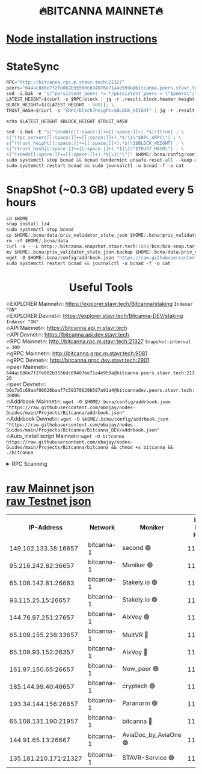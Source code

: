 <h1 align="center"> 🔥BITCANNA MAINNET🔥</h1>


[Node installation instructions](https://github.com/obajay/nodes-Guides/tree/main/Projects/Bitcanna)
=

# StateSync
```python
RPC="http://bitcanna.rpc.m.stavr.tech:21327"
peers="644ac886e7f2fe082b3556dc694076e71a4e959a@bitcanna.peers.stavr.tech:21326"
sed -i.bak -e "s/^persistent_peers *=.*/persistent_peers = \"$peers\"/" $HOME/.bcna/config/config.toml
LATEST_HEIGHT=$(curl -s $RPC/block | jq -r .result.block.header.height); \
BLOCK_HEIGHT=$((LATEST_HEIGHT - 500)); \
TRUST_HASH=$(curl -s "$RPC/block?height=$BLOCK_HEIGHT" | jq -r .result.block_id.hash)

echo $LATEST_HEIGHT $BLOCK_HEIGHT $TRUST_HASH

sed -i.bak -E "s|^(enable[[:space:]]+=[[:space:]]+).*$|\1true| ; \
s|^(rpc_servers[[:space:]]+=[[:space:]]+).*$|\1\"$RPC,$RPC\"| ; \
s|^(trust_height[[:space:]]+=[[:space:]]+).*$|\1$BLOCK_HEIGHT| ; \
s|^(trust_hash[[:space:]]+=[[:space:]]+).*$|\1\"$TRUST_HASH\"| ; \
s|^(seeds[[:space:]]+=[[:space:]]+).*$|\1\"\"|" $HOME/.bcna/config/config.toml
sudo systemctl stop bcnad && bcnad tendermint unsafe-reset-all --keep-addr-book
sudo systemctl restart bcnad && sudo journalctl -u bcnad -f -o cat
```
# SnapShot (~0.3 GB) updated every 5 hours
```python
cd $HOME
snap install lz4
sudo systemctl stop bcnad
cp $HOME/.bcna/data/priv_validator_state.json $HOME/.bcna/priv_validator_state.json.backup
rm -rf $HOME/.bcna/data
curl -o - -L http://bitcanna.snapshot.stavr.tech:1004/bca/bca-snap.tar.lz4 | lz4 -c -d - | tar -x -C $HOME/.bcna --strip-components 2
mv $HOME/.bcna/priv_validator_state.json.backup $HOME/.bcna/data/priv_validator_state.json
wget -O $HOME/.bcna/config/addrbook.json "https://raw.githubusercontent.com/obajay/nodes-Guides/main/Projects/Bitcanna/addrbook.json"
sudo systemctl restart bcnad && journalctl -u bcnad -f -o cat
```

 <h1 align="center"> Useful Tools</h1>

🔥EXPLORER Mainnet🔥:    https://explorer.stavr.tech/Bitcanna/staking          `Indexer "ON"` \
🔥EXPLORER Devnet🔥:     https://explorer.stavr.tech/Bitcanna-DEV/staking     `Indexer "ON"` \
🔥API Mainnet🔥:         https://bitcanna.api.m.stavr.tech \
🔥API Devnet🔥:          https://bitcanna.api.dev.stavr.tech \
🔥RPC Mainnet🔥:         http://bitcanna.rpc.m.stavr.tech:21327         `Snapshot-interval = 300` \
🔥gRPC Mainnet🔥:        http://bitcanna.grpc.m.stavr.tech:9081 \
🔥gRPC Devnet🔥:         http://bitcanna.grpc.dev.stavr.tech:2901 \
🔥peer Mainnet🔥:        `644ac886e7f2fe082b3556dc694076e71a4e959a@bitcanna.peers.stavr.tech:21326` \
🔥peer Devnet🔥:         `b0c7e5c69aaf00626baaf7c59370029b587a91a4@bitcannadev.peers.stavr.tech:30006` \
🔥Addrbook Mainnet🔥:    ```wget -O $HOME/.bcna/config/addrbook.json "https://raw.githubusercontent.com/obajay/nodes-Guides/main/Projects/Bitcanna/addrbook.json"``` \
🔥Addrbook Devnet🔥:    ```wget -O $HOME/.bcna/config/addrbook.json "https://raw.githubusercontent.com/obajay/nodes-Guides/main/Projects/Bitcanna/Bitcanna_DEV/addrbook.json"``` \
🔥Auto_install script Mainnet🔥:```wget -O bitcanna https://raw.githubusercontent.com/obajay/nodes-Guides/main/Projects/Bitcanna/bitcanna && chmod +x bitcanna && ./bitcanna```



<details>
<summary>RPC Scanning</summary>

<h2 align="center"> We scan nodes in real time every 4 hours. And we provide the final result of RPC endpoints.
We cannot influence the operation of these nodes in any way. </h2>


```python
If Voting Power is higher than 0 --> then the Node is a validator of the network and may be subject to attack and be a potential threat to the chain.
```
```python
We marked such validators with a red symbol
```

</details>

[raw Mainnet json](https://rpc-check.bcam.stavr.tech/bcam/rpc-bcam-result.json) \
[raw Testnet json](https://github.com/obajay/StateSync-snapshots/tree/main/Projects/Bitcanna/Rpc-Check-Testnet)
=



<table><tr><th>IP-Address</th><th>Network</th><th>Moniker</th><th>Latest Block Height</th><th>Earliest Block Height</th><th>Catching Up</th><th>Tx Index</th><th>Voting Power</th><th>Scan Time</th></tr><tr><td>149.102.133.38:16657</td><td>bitcanna-1</td><td>second 🟢</td><td>11817279</td><td>1</td><td>False</td><td>on</td><td>0</td><td>2023-12-24T11:32:20.261419410UTC</td></tr><tr><td>95.216.242.82:36657</td><td>bitcanna-1</td><td>Moniker 🟢</td><td>11817270</td><td>5776907</td><td>False</td><td>on</td><td>0</td><td>2023-12-24T11:31:26.026410312UTC</td></tr><tr><td>65.108.142.81:26683</td><td>bitcanna-1</td><td>Stakely.io 🟢</td><td>11817274</td><td>6152001</td><td>False</td><td>on</td><td>0</td><td>2023-12-24T11:31:47.426657785UTC</td></tr><tr><td>93.115.25.15:26657</td><td>bitcanna-1</td><td>Stakely.io 🟢</td><td>11817273</td><td>6520001</td><td>False</td><td>on</td><td>0</td><td>2023-12-24T11:31:40.926793860UTC</td></tr><tr><td>144.76.97.251:27657</td><td>bitcanna-1</td><td>AlxVoy 🟢</td><td>11817277</td><td>8805201</td><td>False</td><td>on</td><td>0</td><td>2023-12-24T11:32:10.435500174UTC</td></tr><tr><td>65.109.155.238:33657</td><td>bitcanna-1</td><td>MultVR 🔴</td><td>11817275</td><td>9933415</td><td>False</td><td>on</td><td>350290</td><td>2023-12-24T11:31:54.351101642UTC</td></tr><tr><td>65.109.93.152:26357</td><td>bitcanna-1</td><td>AlxVoy 🔴</td><td>11817279</td><td>10824001</td><td>False</td><td>on</td><td>1391603</td><td>2023-12-24T11:32:20.887238382UTC</td></tr><tr><td>161.97.150.65:26657</td><td>bitcanna-1</td><td>New_peer 🟢</td><td>11817274</td><td>11334001</td><td>False</td><td>on</td><td>0</td><td>2023-12-24T11:31:47.810426481UTC</td></tr><tr><td>185.144.99.40:46657</td><td>bitcanna-1</td><td>cryptech 🟢</td><td>11817270</td><td>11528001</td><td>False</td><td>on</td><td>0</td><td>2023-12-24T11:31:23.561537974UTC</td></tr><tr><td>193.34.144.156:26657</td><td>bitcanna-1</td><td>Paranorm 🟢</td><td>11817275</td><td>11645501</td><td>False</td><td>on</td><td>0</td><td>2023-12-24T11:31:59.124880577UTC</td></tr><tr><td>65.108.131.190:21957</td><td>bitcanna-1</td><td>bitcanna 🔴</td><td>11817275</td><td>11717275</td><td>False</td><td>on</td><td>408575</td><td>2023-12-24T11:31:58.837021176UTC</td></tr><tr><td>144.91.65.13:26667</td><td>bitcanna-1</td><td>AviaDoc_by_AviaOne 🟢</td><td>11817276</td><td>11809001</td><td>False</td><td>on</td><td>0</td><td>2023-12-24T11:32:05.689261628UTC</td></tr><tr><td>135.181.210.171:21327</td><td>bitcanna-1</td><td>STAVR-Service 🟢</td><td>11817277</td><td>11815001</td><td>False</td><td>on</td><td>0</td><td>2023-12-24T11:32:10.167396608UTC</td></tr></table>
